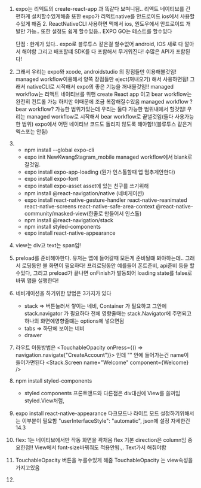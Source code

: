 1. expo는 리엑트의 create-react-app 과 똑같다 보며니됨.. 리엑트 네이티브를 간편하게 설치할수있게해줌
   또한 expo가 리엑트native를 안드로이드 ios에서 사용할수있게 해줌 2. ReactNativeCLI 사용하면 맥에서 ios, 원도우에서 안드로이드 개발만 가능.. 또한 설정도 쉽게 할수있음..
   EXPO GO는 테스트를 할수있다

   단점 : 한계가 있다.. expo로 블루투스 같은걸 할수없어 android, IOS 새로 다 깔아서 해야함
   그리고 배포할떄 SDK를 다 포함해서 무거워진다! 수많은 API가 포함된다!

2. 그래서 우리는 expo와 xcode, androidstudio 의 장점들만 이용해볼것임! managed workflow이용해서
   양쪽 장점들만 eject(꺼내오기) 해서 사용하면됨!
   그래서 nativeCLI로 시작해서 expo의 좋은 기능을 꺼내올것임!!
   managed workflow는 리액트 네이티브를 위핸 create React app 이고 bear workflow는 완전히 컨트롤 가능
   하지만 이때문에 조금 복잡해질수있음
   managed workflow ? bear workflow? 가능한 범위가있는데 우리는 둘다 가능한 범위내에서 할것임!
   우리는 managed workflow로 시작해서 bear workflow로 끝낼것임(둘다 사용가능한 범위)
   expo에서 어떤 네이티브 코드도 돌리지 않도록 해야함!!(블루투스 같은거 엑스포는 안됨)

3. - npm install --global expo-cli
   - expo init NewKwangStagram_mobile
     managed workflow에서 blank로 갈것임.
   - expo install expo-app-loading
     (뭔가 인스톨할때 앱 멈추게안한다)
   - expo install expo-font
   - expo install expo-asset asset에 있는 친구를 쓰기위해
   - npm install @react-navigation/native (네비게이션)
   - expo install react-native-gesture-handler react-native-reanimated react-native-screens react-native-safe-area-context @react-native-community/masked-view(한줄로 만들어서 인스톨)
   - npm install @react-navigation/stack
   - npm install styled-components
   - expo install react-native-appearance

4. view는 div고 text는 span임!

5. preload를 준비해야한다. 유저는 앱에 들어갈때 모든게 준비될떄 봐야하는데..
   그래서 로딩동안 볼 화면이 필요하다!
   프리로딩동안 예를들어 폰트준비, api준비 등을 할수있다,
   그리고 preload가 끝나면 onFinish가 발동되어 loading state를 false로 바꿔 앱을 실행한다!

6. 네비게이션을 하기위한 방법은 3가지가 있다

   - stack => 버튼눌러서 쌓이는 네비, Container 가 필요하고 그안에 stack.navigator 가 필요하다
     전체 영향줄때는 stack.Navigator에 주면되고 하나의 화면에영향줄떄는 options에 넣으면됨
   - tabs => 하단에 보이는 네비
   - drawer

7. 라우트 이동방법은
   <TouchableOpacity onPress={() => navigation.navigate("CreateAccount")}>
   인데 "" 안에 들어가는건 name이 들어가면된다
   <Stack.Screen name="Welcome" component={Welcome} />

8. npm install styled-components

   - styled components 프론트앤드와 다른점은
     div대신에 View를 쓸꺼임 styled.View처럼,

9. expo install react-native-appearance
   다크모드나 라이트 모드 설정하기위해서는 이부분이 필요함
   "userInterfaceStyle": "automatic",
   json에 설정 자세한건 14.3

10. flex: 1는 네이티브에서만 작동 화면을 꽉채움
    flex 기본 direction은 column임
    중요한점!! View에서 font-size바꿔줘도 적용안됨.,. Text가서 해줘야함

11. TouchableOpacity 버튼을 누를수있게 해줌 TouchableOpacity 는 view속성을 가지고있음

12.
